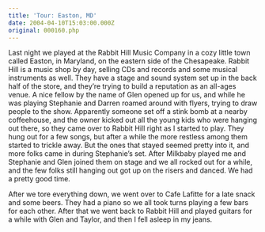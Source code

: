 ```yaml
---
title: 'Tour: Easton, MD'
date: 2004-04-10T15:03:00.000Z
original: 000160.php
---
```


Last night we played at the Rabbit Hill Music Company in a cozy little town called Easton, in Maryland, on the eastern side of the Chesapeake. Rabbit Hill is a music shop by day, selling CDs and records and some musical instruments as well. They have a stage and sound system set up in the back half of the store, and they’re trying to build a reputation as an all-ages venue. A nice fellow by the name of Glen opened up for us, and while he was playing Stephanie and Darren roamed around with flyers, trying to draw people to the show. Apparently someone set off a stink bomb at a nearby coffeehouse, and the owner kicked out all the young kids who were hanging out there, so they came over to Rabbit Hill right as I started to play. They hung out for a few songs, but after a while the more restless among them started to trickle away. But the ones that stayed seemed pretty into it, and more folks came in during Stephanie’s set. After Milkbaby played me and Stephanie and Glen joined them on stage and we all rocked out for a while, and the few folks still hanging out got up on the risers and danced. We had a pretty good time.

After we tore everything down, we went over to Cafe Lafitte for a late snack and some beers. They had a piano so we all took turns playing a few bars for each other. After that we went back to Rabbit Hill and played guitars for a while with Glen and Taylor, and then I fell asleep in my jeans.
